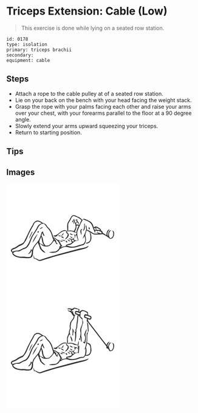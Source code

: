 # Triceps Extension: Cable (Low)
> This exercise is done while lying on a seated row station.

``` 
id: 0178 
type: isolation 
primary: triceps brachii 
secondary:  
equipment: cable 
``` 

## Steps

 - Attach a rope to the cable pulley at of a seated row station.
 - Lie on your back on the bench with your head facing the weight stack.
 - Grasp the rope with your palms facing each other and raise your arms over your chest, with your forearms parallel to the floor at a 90 degree angle.
 - Slowly extend your arms upward squeezing your triceps.
 - Return to starting position.

## Tips


## Images

<svg width="300" height="296" viewBox="0 0 225 222" xmlns="http://www.w3.org/2000/svg">
  <g fill="#FFF">
    <path d="M0 0h225v222H0V0m132.5 62.61c-3.32.53-4.85 3.82-6.24 6.48-1.85 4.07-5.3 7.43-5.91 12.02-.56 4.53.02 9.1.28 13.64-2.36-1.91-5.62-3.34-8.54-1.76-6.13 1.84-9.65 8.38-15.91 9.76-.92.43-3.9-.66-2.98 1.08 1.13.61 2.35 1.02 3.52 1.56 1.11-.38 2.23-.74 3.35-1.1.57-1.15 1.17-2.33 2.26-3.08 4.54-3.72 9.54-8.48 15.96-6.92-.86 2.72.25 4.68 3.02 5.33-.16 2.1-.87 4.08-1.55 6.06-1.72 1.28-3.17 2.88-3.87 4.95 3.71-1.77 7.18-4.87 7.5-9.21-.45-2.6-2.95-4.07-4.5-6 5.17-1.44 10.75-1.74 15.48 1.23 1.52.39 3.05.72 4.57 1.14-.58 1.72-1.27 3.44-2.69 4.64a46.798 46.798 0 0 0-3.92-2.82c.52.57 1.55 1.71 2.06 2.28.31 1.85.53 3.76 1.57 5.38.12-1.21.34-3.63.46-4.84.88.23 1.77.47 2.65.71-.03 3.17 1.42 6.04 2.69 8.85-1.46.22-2.93.43-4.39.63-.84-.24-2.52-.73-3.36-.98-.38-.75-.75-1.51-1.12-2.26.96-.83 1.79-1.77 2.5-2.83-2.71 1.07-5.18 5.17-8.27 2.51-1.4-.2-2.79-.41-4.19-.6 1.13.87 2.28 1.71 3.44 2.56.5-.09 1.51-.28 2.01-.38-1.59 2.16.09 4.13 1.28 5.89-.95.77-1.9 1.54-2.84 2.31-2.74.4-5.42 1.14-8.03 2.06-.55.96-1.11 1.92-1.69 2.86-3.56.48-6.95 1.67-10.38 2.67 1.15-1.2 2.51-2.12 4.01-2.81-3.05-2.58-4.09-6.81-6.63-9.88l1.71-1.35c-4.92.22-8.09-4.64-12.61-5.97 1.85 2.72 4.78 4.24 7.24 6.31 3.14 3.11 4.91 7.28 6.59 11.3-2.12-.33-3.23 1.56-1.99 3.12-2.32 3.06-4.69 6.92-8.88 7.42-4.2.18-8.42.47-12.44 1.82 7.51 1.33 18.07 1.26 21.72-6.88 1.63-.33 3.15-1.01 4.25-2.32 2.37-.88 4.81-1.7 7.36-1.89 3.77-.21 7.19 1.96 10.96 1.78 8.1.53 15.44-3.49 23.18-5.06 2.58-.44 3.8-3.09 4.91-5.16 1.88-4.16.82-8.7.07-12.97-.83-3.91 1.39-7.45 2.55-11.02 4.91 2.43 9.22 6.04 14.39 7.92 5.73.52 11.6.39 17.26-.67 5.1 2.74 10.2 5.56 14.56 9.4 6.33.37 8.86-7.64 7.71-12.7-.36-3.68-4.87-4.62-7.85-4.17-4.2 2.45-3.18 8.04-4.05 12.09-.78-2.2-1.53-4.6-.9-6.93.52-2.8 2.74-4.77 4.18-7.11-5.51 1.08-6.24 7.26-6.33 11.87-2.2-1.84-4.65-3.36-7.13-4.8-.47-1.28-.95-2.55-1.45-3.81l-1.67-.32c-.6-1.33-.5-3.19-1.9-4.03-2.96-1.92-5.94-4.3-9.57-4.67-1.14.55-2.19 1.26-3.25 1.94-1.16-3.42-2.06-7.2-4.9-9.67-2.8-2.95-6.86-3.92-10.29-5.87-1.7-1.02-3.65-1.37-5.58-1.66-.47.63-1.4 1.89-1.86 2.53-2.43-2.35-4.68-5.18-8.07-6.15-3.26-.91-6.01-3.53-9.52-3.45M51.9 81.98c-6.62 10.23-10.92 21.71-16.57 32.47-2.36 5.03-8.53 5.3-12.54 8.35-3.14 2.34-6.56 4.36-10.32 5.52-2.1.59-3.49 2.7-3.7 4.8.64 1.25 1.61 2.29 2.51 3.35.53 1.71.71 3.72 2.21 4.91 5.76 5.56 14.47 5.89 22.01 5.92 4.73.33 10.19 1.54 14.32-1.46 4.35-4.28 1.69-10.85 3.7-15.96 1.43-5.07 5.29-8.88 8.53-12.84 1.68 4.06 3.57 8.05 4.67 12.32 2.92 3.13 5.88 7.15 10.48 7.63-2.14-2.6-4.91-4.57-7.25-6.97-1.56-3.15-2.72-6.48-4.32-9.6l2.74-.36c2.5 4.01 7.34 4.82 11.7 4.36 7.21.6 10.23-7.19 14.53-11.47 1.8 2.03 2.83 4.6 4.3 6.86l3.17.08c-2.08-1.6-4.28-3.47-3.74-6.4-2.66-2.72-5.23-5.72-6.26-9.46-1.67-6.23-4.33-12.54-9.34-16.82-1.96-1.74-3.07-4.16-4.76-6.12-1.5-1.85-3.95-2.33-6.06-3.15-3.19-2.27-6.72-4.7-10.81-4.67-4.51.93-7.7 4.5-9.2 8.71m57.9 20.05c-.94.52-1.89 1.03-2.83 1.55-1.76-.63-3.57-1.16-5.42-1.44 1.11.86 2.27 1.65 3.44 2.43 2.31-.84 4.78-1.42 6.84-2.81.75-1.48 1.08-3.14 1.57-4.71-1.41 1.5-2.58 3.19-3.6 4.98m22.18.05c-.68-.61-1.37-1.22-2.05-1.82-1.61-.53-3.19-1.15-4.76-1.76.96 3.05 4.08 3.26 6.81 3.58m32.3-5.89c1.86 4.88 2.22 10.3 1.35 15.4-1.24 4.15-5.51 5.43-9.29 6.19 1.67 1.31 3.81 1.18 5.6.18 4.34-1.63 6.23-6.66 6.07-10.97-.28-3.81-.29-8.3-3.73-10.8m-33.15 11.34c-1.78-1.15-3.56-2.29-5.39-3.36.91 2.25 2.73 4.3 5.39 3.36m-24.18-2.77c2.21 1.4 4.39 2.87 6.81 3.87-.67-1.2-1.38-2.39-2.09-3.58-1.57-.1-3.15-.2-4.72-.29m.71 6.39c2.57 1.17 5.27 2.05 7.97 2.88-.14-.5-.43-1.48-.58-1.97-2.44-.49-4.91-.82-7.39-.91m12.95-.72c1.09 2.52 3.27 4.14 6.12 3.76-1.81-1.6-3.92-2.78-6.12-3.76m-14.74 3.29c1.53 1.33 4.03 1.55 5.96 1.08-.63-1.4-4.66-2.13-5.96-1.08m11.49-.39c-.67 1.52 1.21 3.88 2.86 3.27.63-1.42-1.4-3.64-2.86-3.27m22.45 16.58c-24.15 6.56-48.49 12.6-72.15 20.79-4.6 1.92-7.86-3.22-12.31-3.27-.56-2.19-1.19-4.37-2-6.48.06 3.1.57 6.18 1.72 9.07.17-.51.52-1.53.69-2.04 2.69 1.81 5.35 3.73 8.4 4.91 2.23.67 4.55-.15 6.67-.85 9.25-3.18 18.71-5.71 28.03-8.65 18.23-4.6 36.29-9.86 54.61-14.1 3.4-.99 8.02-1.97 8.87-6.04-6.52 4.83-15.05 4.37-22.53 6.66z"/>
    <path d="M127.74 69.81c.97-2.4 2.47-5.48 5.34-5.77 5.33 2.3 11.27 3.97 15.18 8.56-1.32 2.92-2.66 5.84-3.68 8.88-2.3-.1-4.61-.07-6.9-.36.17-1.86.67-3.67 1.11-5.49-1.07.7-2.12 1.41-3.17 2.12.4 2.91 1.59 5.81 1.18 8.78-.69 2.69-1.75 5.39-3.57 7.53-3.75-.34-7.55-2.26-11.11.03.2-4.07.08-8.14-.04-12.21.38-4.6 4.21-7.84 5.66-12.07m1.7 7.42c.63-.32 1.87-.96 2.49-1.28.97-2.15 1.92-4.33 2.34-6.67-2.19 2.25-3.56 5.11-4.83 7.95m8.33-6.43c.2 3.99 2.8 7.67 6.31 9.48-1.02-2.3-2.36-4.44-4.01-6.34l-.08-3.03c-.55-.03-1.66-.08-2.22-.11m-5.27 8.23c.3.17.9.52 1.2.7 1.27-2.88 2.23-5.92 1.89-9.11-1.92 2.4-2.3 5.53-3.09 8.41zM151.88 70.77c5.16 3 11.72 4.04 15.47 9.06 2.75 3.69 3.37 8.4 5.44 12.43.86 1.78 1.51 3.65 2.24 5.49.84-1.47.81-3.12.57-4.75 1.76.24 3.43.85 5.02 1.62.18-.33.53-1 .71-1.33 2.12.85 4.37 1.48 6.33 2.69.09.77.27 2.31.35 3.08-3.54-.42-6.67-2.58-10.3-2.43 1.41 1.15 2.92 2.17 4.48 3.11-2.97-.85-6.07-.38-9.08-.78-4.67-2.39-8.68-6.17-13.92-7.35.3-2.97-.7-5.81-1.5-8.61-.32.08-.96.24-1.28.31.45 2.47 1.38 4.89 1.38 7.41-1.54 6.56-5.09 12.43-7.13 18.82 1.52-1.76 2.66-3.79 3.91-5.74.73 4.15 2.42 8.72-.03 12.65-2.36 4.98-8.66 4.05-12.91 6.2-7.13 3.11-15.72 3.47-22.58-.52 3.32-.82 7.78.13 10.23-2.84 1.32-1.41 2.89-2.55 4.51-3.59 2.11-2.68 5.76-2.76 8.84-3.28-1.92-6.55-4.23-13.73-1.4-20.38 3.47-7.14 5.97-14.79 10.65-21.27m1.77 8.71c1.02 5.04-.49 9.94-2.17 14.63 4.9-3.09 3.42-9.34 3.56-14.18-.35-.11-1.04-.34-1.39-.45m9.04 7.31c-.68 1.36.01 3.47 1.41 4.11 1.5-.67.37-4.8-1.41-4.11m-15.9 5.12c-1.89 3.38.67 7.12 1.44 10.47.44-3.07.05-6.16-.23-9.22a61.9 61.9 0 0 0 2.2-3.56c-1.19.61-2.83.92-3.41 2.31zM59.19 75.95c3.72-2.03 7.36.97 10.61 2.53-3.22 1.62-6.79 3.39-8.37 6.83-2.64 6.1-6.71 11.4-10.13 17.06-4.19 6.5-5.53 14.45-10.39 20.58-1.32 2.53-3.89 3.81-6.49 4.64-3.95 1.33-7.13 4.65-11.46 4.88-3.82.18-7.48 1.36-11.13 2.44-.19-1.25-1.78-3.24.1-3.91 3.66-1.53 7.48-2.78 10.68-5.24 3.17-2.49 7.33-3.18 10.55-5.54 2.71-3.31 5.42-6.74 7.06-10.74 2.92-7.78 6.86-15.15 10.81-22.43 3.04-3.51 3.18-9.55 8.16-11.1m-8.47 19.38c-2.72 4.57-4.65 9.56-6.24 14.63 2.81-4.58 4.82-9.61 7.18-14.42-.23-.05-.7-.16-.94-.21z"/>
    <path d="M63.26 86.31c1.32-2.97 4.16-4.73 6.69-6.55 1.39-.07 2.79-.15 4.18-.23 2.34 2.15 4.21 4.69 6 7.29 3.28 3.46 6.52 7.14 8.2 11.67 1.47 4.33 2.56 8.81 4.58 12.94-1.68 3.84-4.35 7.24-7.53 9.96-2.05 1.9-5.03 1.24-7.58 1.57-2.24-2.23-4.42-4.76-4.82-8.03-.49-4.16-1.33-8.33-3.57-11.95.54-1.73 1.07-3.46 1.6-5.19.75 1.74 1.44 3.51 2.17 5.26l2.24.76c-1.03-3.13-3.23-5.93-3.19-9.35-1.13 1.04-2.92 1.71-3.05 3.47-.9 4.4-2.73 8.52-4.57 12.58-3.25 6.77-10.13 11.19-12.62 18.37-.56.83-.46 2.78-1.68 2.84-.45-.48-1.34-1.44-1.79-1.92-.5 4.05-2.88 7.2-5.97 9.7 3.93-.29 6.49-3.75 6.69-7.52 2.23 4.1.64 9.08-1.57 12.82-4.99 1.91-10.35-.57-15.52.01-6.9.4-14.47-1.11-18.92-6.87 2.11-3.04 6.29-3.95 9.81-3.57 3.34.46 5.86-2.15 8.68-3.44 2.88-1.62 6.55-1.79 8.9-4.32 4.77-4.42 6.45-10.95 9-16.72 3.2-8.6 9.78-15.33 13.64-23.58M65.44 90c2.53-.54 5.4-1.22 6.53-3.84-2.52.58-4.8 1.92-6.53 3.84m-2.06 4.29c-1.28-.01-2.4 1.67-1.65 2.79 1.52 1.26 3.7-2.24 1.65-2.79m-11.83 22.88c4.27-5.28 6.97-11.6 10.44-17.39-4.95 4.73-8.34 10.91-10.44 17.39zM138.68 83.24c1.44-.01 2.88-.03 4.33.04-2.4 4.3-4.14 8.93-4.78 13.84-1.06-.73-2.11-1.45-3.17-2.16 2.8-3.25 3.38-7.59 3.62-11.72zM176.11 86.88c3.58 1.24 7.23 2.71 9.87 5.55-1.81-.12-3.7-.97-5.47-.16-1.95-1.37-4.23-1.21-6.44-.69-.45-1.29-.89-2.58-1.29-3.88 2.12.77 4.14 1.77 6.23 2.62a73.21 73.21 0 0 0-2.9-3.44zM206.66 92.66c.69.19 2.09.56 2.78.75 3.08 4.84 2.38 13.49-4.06 15.04-4.27-4.52-3.55-11.97 1.28-15.79z"/>
    <path d="M69.01 105.08c1.39 6.17 1.22 13.1 6 17.93-2.73-1.78-5.72-3.02-8.72-4.25-3.07-4.51 1.4-9.36 2.72-13.68zM129.63 111.14c1.35-.01 3.56-.67 3.09 2.01l1.88-.25c-.8.73-1.61 1.45-2.43 2.17-1.69-.75-3.34-1.68-2.54-3.93z"/>
  </g>
  <g fill="#333">
    <path d="M132.5 62.61c3.51-.08 6.26 2.54 9.52 3.45 3.39.97 5.64 3.8 8.07 6.15.46-.64 1.39-1.9 1.86-2.53 1.93.29 3.88.64 5.58 1.66 3.43 1.95 7.49 2.92 10.29 5.87 2.84 2.47 3.74 6.25 4.9 9.67 1.06-.68 2.11-1.39 3.25-1.94 3.63.37 6.61 2.75 9.57 4.67 1.4.84 1.3 2.7 1.9 4.03l1.67.32c.5 1.26.98 2.53 1.45 3.81 2.48 1.44 4.93 2.96 7.13 4.8.09-4.61.82-10.79 6.33-11.87-1.44 2.34-3.66 4.31-4.18 7.11-.63 2.33.12 4.73.9 6.93.87-4.05-.15-9.64 4.05-12.09 2.98-.45 7.49.49 7.85 4.17 1.15 5.06-1.38 13.07-7.71 12.7-4.36-3.84-9.46-6.66-14.56-9.4-5.66 1.06-11.53 1.19-17.26.67-5.17-1.88-9.48-5.49-14.39-7.92-1.16 3.57-3.38 7.11-2.55 11.02.75 4.27 1.81 8.81-.07 12.97-1.11 2.07-2.33 4.72-4.91 5.16-7.74 1.57-15.08 5.59-23.18 5.06-3.77.18-7.19-1.99-10.96-1.78-2.55.19-4.99 1.01-7.36 1.89-1.1 1.31-2.62 1.99-4.25 2.32-3.65 8.14-14.21 8.21-21.72 6.88 4.02-1.35 8.24-1.64 12.44-1.82 4.19-.5 6.56-4.36 8.88-7.42-1.24-1.56-.13-3.45 1.99-3.12-1.68-4.02-3.45-8.19-6.59-11.3-2.46-2.07-5.39-3.59-7.24-6.31 4.52 1.33 7.69 6.19 12.61 5.97l-1.71 1.35c2.54 3.07 3.58 7.3 6.63 9.88-1.5.69-2.86 1.61-4.01 2.81 3.43-1 6.82-2.19 10.38-2.67.58-.94 1.14-1.9 1.69-2.86 2.61-.92 5.29-1.66 8.03-2.06.94-.77 1.89-1.54 2.84-2.31-1.19-1.76-2.87-3.73-1.28-5.89-.5.1-1.51.29-2.01.38-1.16-.85-2.31-1.69-3.44-2.56 1.4.19 2.79.4 4.19.6 3.09 2.66 5.56-1.44 8.27-2.51-.71 1.06-1.54 2-2.5 2.83.37.75.74 1.51 1.12 2.26.84.25 2.52.74 3.36.98 1.46-.2 2.93-.41 4.39-.63-1.27-2.81-2.72-5.68-2.69-8.85-.88-.24-1.77-.48-2.65-.71-.12 1.21-.34 3.63-.46 4.84-1.04-1.62-1.26-3.53-1.57-5.38-.51-.57-1.54-1.71-2.06-2.28 1.35.87 2.66 1.81 3.92 2.82 1.42-1.2 2.11-2.92 2.69-4.64-1.52-.42-3.05-.75-4.57-1.14-4.73-2.97-10.31-2.67-15.48-1.23 1.55 1.93 4.05 3.4 4.5 6-.32 4.34-3.79 7.44-7.5 9.21.7-2.07 2.15-3.67 3.87-4.95.68-1.98 1.39-3.96 1.55-6.06-2.77-.65-3.88-2.61-3.02-5.33-6.42-1.56-11.42 3.2-15.96 6.92-1.09.75-1.69 1.93-2.26 3.08-1.12.36-2.24.72-3.35 1.1-1.17-.54-2.39-.95-3.52-1.56-.92-1.74 2.06-.65 2.98-1.08 6.26-1.38 9.78-7.92 15.91-9.76 2.92-1.58 6.18-.15 8.54 1.76-.26-4.54-.84-9.11-.28-13.64.61-4.59 4.06-7.95 5.91-12.02 1.39-2.66 2.92-5.95 6.24-6.48m-4.76 7.2c-1.45 4.23-5.28 7.47-5.66 12.07.12 4.07.24 8.14.04 12.21 3.56-2.29 7.36-.37 11.11-.03 1.82-2.14 2.88-4.84 3.57-7.53.41-2.97-.78-5.87-1.18-8.78 1.05-.71 2.1-1.42 3.17-2.12-.44 1.82-.94 3.63-1.11 5.49 2.29.29 4.6.26 6.9.36 1.02-3.04 2.36-5.96 3.68-8.88-3.91-4.59-9.85-6.26-15.18-8.56-2.87.29-4.37 3.37-5.34 5.77m24.14.96c-4.68 6.48-7.18 14.13-10.65 21.27-2.83 6.65-.52 13.83 1.4 20.38-3.08.52-6.73.6-8.84 3.28-1.62 1.04-3.19 2.18-4.51 3.59-2.45 2.97-6.91 2.02-10.23 2.84 6.86 3.99 15.45 3.63 22.58.52 4.25-2.15 10.55-1.22 12.91-6.2 2.45-3.93.76-8.5.03-12.65-1.25 1.95-2.39 3.98-3.91 5.74 2.04-6.39 5.59-12.26 7.13-18.82 0-2.52-.93-4.94-1.38-7.41.32-.07.96-.23 1.28-.31.8 2.8 1.8 5.64 1.5 8.61 5.24 1.18 9.25 4.96 13.92 7.35 3.01.4 6.11-.07 9.08.78-1.56-.94-3.07-1.96-4.48-3.11 3.63-.15 6.76 2.01 10.3 2.43-.08-.77-.26-2.31-.35-3.08-1.96-1.21-4.21-1.84-6.33-2.69-.18.33-.53 1-.71 1.33-1.59-.77-3.26-1.38-5.02-1.62.24 1.63.27 3.28-.57 4.75-.73-1.84-1.38-3.71-2.24-5.49-2.07-4.03-2.69-8.74-5.44-12.43-3.75-5.02-10.31-6.06-15.47-9.06m-13.2 12.47c-.24 4.13-.82 8.47-3.62 11.72 1.06.71 2.11 1.43 3.17 2.16.64-4.91 2.38-9.54 4.78-13.84-1.45-.07-2.89-.05-4.33-.04m37.43 3.64c1 1.12 1.97 2.26 2.9 3.44-2.09-.85-4.11-1.85-6.23-2.62.4 1.3.84 2.59 1.29 3.88 2.21-.52 4.49-.68 6.44.69 1.77-.81 3.66.04 5.47.16-2.64-2.84-6.29-4.31-9.87-5.55m30.55 5.78c-4.83 3.82-5.55 11.27-1.28 15.79 6.44-1.55 7.14-10.2 4.06-15.04-.69-.19-2.09-.56-2.78-.75m-77.03 18.48c-.8 2.25.85 3.18 2.54 3.93.82-.72 1.63-1.44 2.43-2.17l-1.88.25c.47-2.68-1.74-2.02-3.09-2.01z"/>
    <path d="M129.44 77.23c1.27-2.84 2.64-5.7 4.83-7.95-.42 2.34-1.37 4.52-2.34 6.67-.62.32-1.86.96-2.49 1.28zM137.77 70.8c.56.03 1.67.08 2.22.11l.08 3.03c1.65 1.9 2.99 4.04 4.01 6.34-3.51-1.81-6.11-5.49-6.31-9.48zM51.9 81.98c1.5-4.21 4.69-7.78 9.2-8.71 4.09-.03 7.62 2.4 10.81 4.67 2.11.82 4.56 1.3 6.06 3.15 1.69 1.96 2.8 4.38 4.76 6.12 5.01 4.28 7.67 10.59 9.34 16.82 1.03 3.74 3.6 6.74 6.26 9.46-.54 2.93 1.66 4.8 3.74 6.4l-3.17-.08c-1.47-2.26-2.5-4.83-4.3-6.86-4.3 4.28-7.32 12.07-14.53 11.47-4.36.46-9.2-.35-11.7-4.36l-2.74.36c1.6 3.12 2.76 6.45 4.32 9.6 2.34 2.4 5.11 4.37 7.25 6.97-4.6-.48-7.56-4.5-10.48-7.63-1.1-4.27-2.99-8.26-4.67-12.32-3.24 3.96-7.1 7.77-8.53 12.84-2.01 5.11.65 11.68-3.7 15.96-4.13 3-9.59 1.79-14.32 1.46-7.54-.03-16.25-.36-22.01-5.92-1.5-1.19-1.68-3.2-2.21-4.91-.9-1.06-1.87-2.1-2.51-3.35.21-2.1 1.6-4.21 3.7-4.8 3.76-1.16 7.18-3.18 10.32-5.52 4.01-3.05 10.18-3.32 12.54-8.35 5.65-10.76 9.95-22.24 16.57-32.47m7.29-6.03c-4.98 1.55-5.12 7.59-8.16 11.1-3.95 7.28-7.89 14.65-10.81 22.43-1.64 4-4.35 7.43-7.06 10.74-3.22 2.36-7.38 3.05-10.55 5.54-3.2 2.46-7.02 3.71-10.68 5.24-1.88.67-.29 2.66-.1 3.91 3.65-1.08 7.31-2.26 11.13-2.44 4.33-.23 7.51-3.55 11.46-4.88 2.6-.83 5.17-2.11 6.49-4.64 4.86-6.13 6.2-14.08 10.39-20.58 3.42-5.66 7.49-10.96 10.13-17.06 1.58-3.44 5.15-5.21 8.37-6.83-3.25-1.56-6.89-4.56-10.61-2.53m4.07 10.36c-3.86 8.25-10.44 14.98-13.64 23.58-2.55 5.77-4.23 12.3-9 16.72-2.35 2.53-6.02 2.7-8.9 4.32-2.82 1.29-5.34 3.9-8.68 3.44-3.52-.38-7.7.53-9.81 3.57 4.45 5.76 12.02 7.27 18.92 6.87 5.17-.58 10.53 1.9 15.52-.01 2.21-3.74 3.8-8.72 1.57-12.82-.2 3.77-2.76 7.23-6.69 7.52 3.09-2.5 5.47-5.65 5.97-9.7.45.48 1.34 1.44 1.79 1.92 1.22-.06 1.12-2.01 1.68-2.84 2.49-7.18 9.37-11.6 12.62-18.37 1.84-4.06 3.67-8.18 4.57-12.58.13-1.76 1.92-2.43 3.05-3.47-.04 3.42 2.16 6.22 3.19 9.35l-2.24-.76c-.73-1.75-1.42-3.52-2.17-5.26-.53 1.73-1.06 3.46-1.6 5.19 2.24 3.62 3.08 7.79 3.57 11.95.4 3.27 2.58 5.8 4.82 8.03 2.55-.33 5.53.33 7.58-1.57 3.18-2.72 5.85-6.12 7.53-9.96-2.02-4.13-3.11-8.61-4.58-12.94-1.68-4.53-4.92-8.21-8.2-11.67-1.79-2.6-3.66-5.14-6-7.29-1.39.08-2.79.16-4.18.23-2.53 1.82-5.37 3.58-6.69 6.55m5.75 18.77c-1.32 4.32-5.79 9.17-2.72 13.68 3 1.23 5.99 2.47 8.72 4.25-4.78-4.83-4.61-11.76-6-17.93zM132.5 79.03c.79-2.88 1.17-6.01 3.09-8.41.34 3.19-.62 6.23-1.89 9.11-.3-.18-.9-.53-1.2-.7zM153.65 79.48c.35.11 1.04.34 1.39.45-.14 4.84 1.34 11.09-3.56 14.18 1.68-4.69 3.19-9.59 2.17-14.63z"/>
    <path d="M65.44 90c1.73-1.92 4.01-3.26 6.53-3.84-1.13 2.62-4 3.3-6.53 3.84zM162.69 86.79c1.78-.69 2.91 3.44 1.41 4.11-1.4-.64-2.09-2.75-1.41-4.11zM146.79 91.91c.58-1.39 2.22-1.7 3.41-2.31a61.9 61.9 0 0 1-2.2 3.56c.28 3.06.67 6.15.23 9.22-.77-3.35-3.33-7.09-1.44-10.47zM63.38 94.29c2.05.55-.13 4.05-1.65 2.79-.75-1.12.37-2.8 1.65-2.79zM50.72 95.33c.24.05.71.16.94.21-2.36 4.81-4.37 9.84-7.18 14.42 1.59-5.07 3.52-10.06 6.24-14.63zM109.8 102.03c1.02-1.79 2.19-3.48 3.6-4.98-.49 1.57-.82 3.23-1.57 4.71-2.06 1.39-4.53 1.97-6.84 2.81-1.17-.78-2.33-1.57-3.44-2.43 1.85.28 3.66.81 5.42 1.44.94-.52 1.89-1.03 2.83-1.55zM131.98 102.08c-2.73-.32-5.85-.53-6.81-3.58 1.57.61 3.15 1.23 4.76 1.76.68.6 1.37 1.21 2.05 1.82zM164.28 96.19c3.44 2.5 3.45 6.99 3.73 10.8.16 4.31-1.73 9.34-6.07 10.97-1.79 1-3.93 1.13-5.6-.18 3.78-.76 8.05-2.04 9.29-6.19.87-5.1.51-10.52-1.35-15.4zM51.55 117.17c2.1-6.48 5.49-12.66 10.44-17.39-3.47 5.79-6.17 12.11-10.44 17.39zM131.13 107.53c-2.66.94-4.48-1.11-5.39-3.36 1.83 1.07 3.61 2.21 5.39 3.36zM106.95 104.76c1.57.09 3.15.19 4.72.29.71 1.19 1.42 2.38 2.09 3.58-2.42-1-4.6-2.47-6.81-3.87zM107.66 111.15c2.48.09 4.95.42 7.39.91.15.49.44 1.47.58 1.97-2.7-.83-5.4-1.71-7.97-2.88zM120.61 110.43c2.2.98 4.31 2.16 6.12 3.76-2.85.38-5.03-1.24-6.12-3.76zM105.87 113.72c1.3-1.05 5.33-.32 5.96 1.08-1.93.47-4.43.25-5.96-1.08zM117.36 113.33c1.46-.37 3.49 1.85 2.86 3.27-1.65.61-3.53-1.75-2.86-3.27zM139.81 129.91c7.48-2.29 16.01-1.83 22.53-6.66-.85 4.07-5.47 5.05-8.87 6.04-18.32 4.24-36.38 9.5-54.61 14.1-9.32 2.94-18.78 5.47-28.03 8.65-2.12.7-4.44 1.52-6.67.85-3.05-1.18-5.71-3.1-8.4-4.91-.17.51-.52 1.53-.69 2.04-1.15-2.89-1.66-5.97-1.72-9.07.81 2.11 1.44 4.29 2 6.48 4.45.05 7.71 5.19 12.31 3.27 23.66-8.19 48-14.23 72.15-20.79z"/>
  </g>
</svg>

<svg width="300" height="296" viewBox="0 0 225 222" xmlns="http://www.w3.org/2000/svg">
  <g fill="#FFF">
    <path d="M0 0h225v222H0V0m133.97 23.42c-1.62 1.42-3.81 2.96-6.06 2.08-2.62-.83-5.64-1.58-7.95.54 2.61.22 5.21.57 7.72 1.37l-.4 2.4c-2.18-.23-4.38-.24-6.57-.21 2.21 1.05 4.48 2 6.72 2.99 1.59 2.82 3.17 5.73 5.65 7.88-.57 4.77-4.58 7.85-6.7 11.88-.57 2.18-.74 4.46-1.26 6.66-.59 2.27 1 4.63 0 6.84-.81 2.26-1.58 4.57-1.5 7-.96 3.12-2.55 6-3.5 9.11-.63 4.31-.08 8.68.31 12.98.67-.01 1.99-.04 2.65-.05 3.71-1.61 8.05-.08 11.24 2.02 2.18.3 4.38.55 6.58.76.9 4.62 1.14 9.29.64 13.97-1.39.36-2.77.7-4.15 1.03-.84-.26-2.51-.76-3.34-1.02-.44-.84-.88-1.69-1.31-2.54 1.3-.36 2.14-1.19 2.51-2.48-2.41 1.24-4.34 3.24-6.88 4.25l-.4-1.65c-1.58-.27-3.16-.55-4.73-.85.22.38.67 1.13.9 1.51 1.22.32 2.46.62 3.69.91-.45 2.16.45 4.09 1.9 5.65-.97.8-1.94 1.6-2.9 2.4-3.01.38-5.91 1.26-8.72 2.35.05.63.15 1.91.21 2.55-3.95.13-7.68 1.49-11.4 2.65.98-1.47 2.52-2.28 4.12-2.88-.4-.18-1.21-.53-1.62-.71-1.65-3.19-3.32-6.38-5.5-9.24.56-.58 1.12-1.15 1.67-1.72l-2.29.55c-3.28-1.94-6.29-4.33-9.83-5.84 1.63 3.05 5.02 4.2 7.35 6.52 2.89 3.17 4.65 7.15 6.27 11.08-1.01.38-2.02.75-3.03 1.12l2.06.08c-2.6 3.64-5.01 8.52-9.95 9.21-4.19.17-8.42.38-12.37 1.94 7.45 1.09 18.21 1.19 21.58-7.07 1.64-.23 3.18-.8 4.19-2.19 2.7-1.02 5.5-2.01 8.43-1.95 3.1.04 5.91 1.7 9.02 1.74 6.66.5 13.13-1.62 19.31-3.86 1.77-.7 3.71-.37 5.55-.65 2.01-.73 3.15-2.72 4.43-4.31 3.27 1.31 6.89-.28 9.13-2.75 2.46-3.26 3.03-7.55 2.32-11.5-.56-2.86-.32-6.17-2.37-8.48-1.57-1.87-4.07-2.38-6.28-3.07 1.6-6.33-.2-13 1.8-19.29 1.08-1.85 1.95-3.91 1.55-6.11-.49-4.59-.27-9.35-1.64-13.8-.29-.29-.87-.86-1.17-1.15-.07 6.86 1.73 13.54 1.29 20.4-.47.13-1.43.38-1.91.51-.56 3.32-.45 6.68-.23 10.02-.21 8.18-1.63 16.37-4.82 23.93.55-.77 1.66-2.31 2.21-3.08.17 4.9.34 10.1-1.84 14.63-.92 1.85-2.98 2.64-4.95 2.37-4.99-.26-9.17 3.01-13.99 3.73-5.31.94-11.4.67-15.95-2.46 2.87-.67 6.25-.24 8.82-1.81 2.02-2.64 5.28-3.85 7.28-6.47 1.92-.48 3.83-1.02 5.75-1.49.43.39 1.28 1.18 1.7 1.57.45-5.21 1.08-10.41 1.1-15.64l-2.38 1.94c.89-3.77 1.89-7.64.99-11.51-.75 2.77-1.29 5.58-1.84 8.4-6.16-2.19-12.7-6.03-19.29-2.95.71-3.31-.69-6.59-.33-9.9.68-2.83 1.97-5.47 3-8.19.47.68 1.41 2.03 1.87 2.71-.15-2.6-.71-5.14-.95-7.73.4-2.77 2.76-5.19 1.91-8.14-.82-3.59.82-7.02 1.29-10.54 2.11-4 6.37-7 6.2-11.99.61-.63 1.22-1.26 1.83-1.88-3.81-1.24-5.08-5.4-4.71-9.03-.86.91-1.68 1.85-2.51 2.79-.02-.77-.04-2.31-.05-3.07 1.99-1.06 4.21-1.99 5.38-4.04 2.44.94 5.01 1.43 7.61 1.63.17.97.5 2.92.67 3.89-2.35-.84-4.79-1-7.13-.09 0 1.85.01 3.71.03 5.56 1.78.58 3.56 1.16 5.36 1.7-.58 2.31-1.26 4.63-1.24 7.04-.06 5.1-1.53 10.06-1.47 15.17.05 2.61-1.01 5.03-1.92 7.42.23 1.15.44 2.3.65 3.46-.54.01-1.63.04-2.18.05 2.24 6.66.49 13.75.24 20.57 1.85-2.26 1.87-5.23 2.35-7.97 1.09-4.56-.05-9.29 1.01-13.85-.31-1.63-.45-3.31.48-4.79 1.82-3.42.61-7.42 1.71-11.03 1.42-5.13-.08-10.72 2.49-15.56.87 3.46 3.91 5.4 6.13 7.92.91 2.09.91 4.46.93 6.71-.61 6.28-5.92 11.64-4.04 18.22 1.38 3.63-.61 7.24-.78 10.9 3.05 1.13 1.58 5.43 1.87 7.94.35.21 1.05.63 1.39.84.36-3.98.14-8-.91-11.86.88-4.91-.64-9.91.46-14.8 1.37-3.73 2.28-7.61 3.63-11.35-.39-2.62-2.07-5.08-1.26-7.85-1.37-1.43-2.87-2.73-4.41-3.96.1-1.23.16-2.47.21-3.7.36-1.74.59-3.51.77-5.28 1.24-.71 2.45-1.51 3.79-2.02 3.28.61 6.36 2.09 8.94 4.2.02.81.08 2.44.11 3.25-1.2-.43-2.38-.86-3.58-1.28-.89.53-1.78 1.07-2.66 1.6-.05 1.67-.1 3.35-.13 5.02 1.8.71 3.65 1.33 5.37 2.24.64 2.09-1.41 4.94.93 6.41 2.25.88 2.85 3.5 4.38 5.17 11.17 14.45 22.16 29.05 33.43 43.42-.06.64-.19 1.93-.25 2.57.36.4 1.08 1.21 1.44 1.61.46-.01 1.38-.02 1.83-.03 1.17 1.74 1.92 3.92 3.68 5.18 6.53 1.02 9.51-7.47 8.2-12.61-.35-3.55-4.38-4.27-7.29-4.38-3.46 1.17-3.61 5.32-4.62 8.25-2.49-3.64 1.37-7.02 3.21-9.86-3.33.44-5.02 3.37-5.87 6.27-12.05-15.06-23.49-30.6-35.38-45.79-1.36-1.48-1.59-3.5-1.98-5.39 1.89.58 4.04 2.17 5.95.73 2.01-1.59 1.62-4.55.51-6.6-1.81-.54-3.61-1.14-5.41-1.73-.24-2-.48-3.99-.81-5.98-3.52-1.82-7.09-3.75-11.09-4.2-2.28.9-4.18 2.54-6.18 3.91.31-1.77.59-3.55.86-5.32-3.48-1.23-6.91-2.69-10.58-3.3m-12.01 3.92l-.61.68c.84 2.3 2.9-1.14.61-.68m8.54 37.15c.29 4.74.81 9.57-.64 14.19.97-.96 1.95-1.14 2.9-.07-.43-.75-.87-1.48-1.31-2.21.51-2.17 1.01-4.34 1.73-6.45-.67-1.91-1.18-3.99-2.68-5.46m23.24 12.53c.74 1.63 1.61 3.22 2.09 4.95-.08 3.24-1.07 6.37-1.6 9.55-.68-.23-2.05-.7-2.74-.94.09 2.24 2.05 3.06 3.74 3.94 1.22-3.4 1.68-7.02 2.09-10.59.46-2.73-1.18-5.22-1.2-7.91.87-3.5 2.37-6.85 2.78-10.47-2.5 3.43-3.94 7.45-5.16 11.47m-96.11-2.31c-4.24 1.82-4.91 6.79-7.43 10.15-2.36 3-3.46 6.69-5.33 9.97-3.89 6.66-6.08 14.17-10.22 20.7-2.47 3.95-7.61 4.29-11.18 6.79-3.23 2.32-6.55 4.64-10.41 5.76-2.32.53-4.14 2.68-4.26 5.05.52 1.32 1.63 2.26 2.53 3.31.47 1.79.66 3.84 2.26 5.03 4.53 4.58 11.36 5.24 17.42 5.84 6.04-.58 12.55 2.07 18.21-1.01 3.87-3.13 3.67-8.86 3.28-13.36 1.44-6.21 5.3-11.35 9.64-15.87 1.54 4.11 3.53 8.05 4.57 12.33 2.99 2.99 5.8 7.25 10.43 7.48-2.1-2.57-4.86-4.48-7.18-6.83-1.55-3.12-2.69-6.44-4.24-9.56.67-.12 2.01-.36 2.69-.48 3.19 5.39 10.17 4.8 15.5 4.01 4.73-2.28 7.09-7.3 10.57-10.96 2.78 2.2 2.91 7.42 7.49 7.35-.54-.77-1.63-2.29-2.17-3.05l3.09 1.04-2.21-3.18c-.56.88-1.13 1.76-1.71 2.63-.27-1.47-.44-2.92-.59-4.39-2.76-2.64-5.29-5.68-6.3-9.44-1.08-3.97-2.48-7.88-4.73-11.36-1.98-3.89-6.13-5.99-8.1-9.9-1.45-2.82-4.48-3.98-7.35-4.77-3.9-2.98-9.55-6.69-14.27-3.28m68.41 5.2c.93 3.55 2.24 6.99 3.34 10.5 1.84-1.3.99-3.57.37-5.29-.85-1.98-1.27-4.6-3.71-5.21m18.68 7.83c1.25-.91 2.13-3.02 1.35-4.47-1.72-.15-2.86 3.69-1.35 4.47m-32.69 5.27c-6.11 1.83-9.59 8.4-15.87 9.73-.94.43-3.35-.56-2.96 1.12 1.15.57 2.37 1 3.58 1.46 1.25-.35 2.51-.68 3.77-.99.02-.48.04-1.44.06-1.92 5.41-3.61 10.44-10 17.74-8.05-.07.66-.22 1.99-.3 2.66.41 1.82 3.38 1.93 3.3 3.94-.43 1.63-1.09 3.18-1.65 4.76-1.64 1.23-3.05 2.72-3.73 4.68 3.79-1.46 7.02-4.69 7.42-8.87-.15-2.34-2.28-3.66-3.86-5.07-.19-1.2-.39-2.4-.58-3.59-2.29-.28-4.75-1.02-6.92.14m-2.21 9.04c-.97.52-1.94 1.03-2.9 1.54-1.71-.69-3.48-1.22-5.33-1.35 1.05.94 2.29 1.63 3.51 2.34 2.3-.83 4.6-1.68 6.87-2.6.46-1.6.91-3.2 1.32-4.81-1.41 1.44-2.52 3.12-3.47 4.88m22.06-.06c-.65-.57-1.29-1.14-1.94-1.7-1.6-.54-3.15-1.2-4.67-1.9.64 3.21 3.92 3.37 6.61 3.6m.52-2.08l2.06 1.9c.24 1.76.12 3.71 1.38 5.14.25-.77.76-2.31 1.02-3.08 1.24-2.06 3.11.27 4.45.95-.21-2.01-2.19-2.64-3.73-3.4-.57.09-1.13.14-1.7.15-1.16-.55-2.32-1.11-3.48-1.66m-6.64 4.26c.83 2.12 2.76 4.65 5.25 3.16-1.75-1.06-3.48-2.14-5.25-3.16m-18.64.54c2.1 1.44 4.1 3.27 6.74 3.57-1.33-2.65-3.7-4.08-6.74-3.57m.67 6.59c2.69 1.15 5.46 2.22 8.4 2.45-2.01-2.57-5.42-2.57-8.4-2.45m12.93-.76c.99 2.49 3.15 3.95 5.88 3.64-1.64-1.68-3.72-2.78-5.88-3.64m-13.75 3.78c1.42.83 3.39 1.11 4.92.43-.55-1.51-3.27-1.31-4.71-1.7-.05.32-.16.95-.21 1.27m10.4-.99c-.67 1.51 1.16 3.83 2.8 3.28.73-1.39-1.34-3.69-2.8-3.28m30.04 14.88c-15.63 3.34-30.88 8.23-46.38 12.12-11.15 3.28-22.31 6.5-33.27 10.34-4.56 1.89-7.89-2.89-12.22-3.34-.78-1.97-1.37-4-2.18-5.95.06 2.94.57 5.87 1.75 8.58.16-.49.48-1.47.65-1.96 3.85 2.29 7.88 6.35 12.76 4.76 10.15-3.44 20.48-6.3 30.72-9.47 18.12-4.55 36.06-9.79 54.27-14 3.32-.97 7.47-1.93 8.9-5.53-4.67 2.5-9.81 3.65-15 4.45z"/>
    <path d="M136.93 34.2c1.43-4.22 6.56-.51 9.15.85-2.42 3.39-6.16-.27-9.15-.85zM155.95 39.2c3.1-.37 6.05.98 8.79 2.25 1.87.36 1.82 4.36-.61 3.28-2.96-.83-5.85-2.01-8.53-3.52.09-.5.26-1.51.35-2.01zM59.18 75.97c3.74-2.06 7.39.92 10.59 2.61-3.28 1.47-6.79 3.33-8.36 6.76-3.78 8.83-10.71 15.94-14.06 24.99-2.19 5.68-4.72 11.67-9.36 15.75-4.58 1.51-8.55 4.35-13.01 6.07-4.43.42-8.8 1.22-12.99 2.76-.37-1.11-1.57-2.41-.68-3.57 3.33-1.75 7.15-2.48 10.18-4.83 3.32-2.65 7.42-3.83 11.11-5.79 2.83-2.98 5.28-6.43 7.14-10.11 3.7-9.48 8.32-18.6 13.53-27.33 1.38-2.86 2.41-6.42 5.91-7.31M44.47 109.9c2.89-4.7 5.22-9.8 7.18-14.96-4.01 4.02-5.19 9.83-7.18 14.96z"/>
    <path d="M63.26 86.31c2-4.01 6.2-6.99 10.77-6.89 3.57 3.06 5.54 7.45 9.03 10.59 5.55 5.77 6.65 13.93 9.5 21.09-.3 3.8-3.77 6.56-6.1 9.37-2.12 2.62-5.57 2.3-8.59 2.5-2.63-2.36-4.76-5.37-5.06-8.99-.31-3.87-1.4-7.63-3.39-10.98.52-1.69 1.02-3.39 1.52-5.09 1.04 2.35 1.85 5.04 4.33 6.27-.42-3.41-3.34-6.09-2.89-9.61-3.98 1.3-3.35 5.72-4.78 8.88-1.83 4.59-3.63 9.34-7.02 13.05-3.08 3.97-7.07 7.51-8.62 12.44-.53.84-.45 2.72-1.65 2.78-.45-.47-1.34-1.41-1.78-1.88-.61 3.71-2.44 6.91-5.56 9.05 3.48 1.25 6.14-3.87 6.26-6.91 2.23 4.08.7 9.08-1.56 12.82-4.73 1.88-9.83-.45-14.73-.01-7.09.43-15.04-.8-19.63-6.8 1.94-3.13 6.26-3.99 9.75-3.61 3.36.49 5.86-2.19 8.7-3.48 2.86-1.59 6.5-1.75 8.82-4.25 4.81-4.42 6.49-10.98 9.04-16.76 3.2-8.61 9.79-15.32 13.64-23.58m2.31 3.65c2.44-.54 5.32-1.1 6.33-3.74-2.47.53-4.79 1.7-6.33 3.74m-2.2 4.32c-1.26.03-2.37 1.63-1.72 2.79 1.5 1.3 3.8-2.24 1.72-2.79M51.5 117.07c4.48-5.1 6.89-11.59 10.57-17.24-5.11 4.57-8.31 10.87-10.57 17.24zM206.75 92.61c.66.21 1.99.62 2.65.83 2.72 4.27 2.55 11.01-1.74 14.15-3.08 2.05-3.82-2.6-4.67-4.6-1.59-3.92 1-7.79 3.76-10.38zM159.37 93.78c1.66 1.23 3.63 2.14 4.95 3.78 2.45 3.71 1.53 8.38 1.61 12.56-.47 4.44-4.78 7.29-9.05 7.15 1.59-4.91 2.11-10.28.38-15.21.8-2.74 2.01-5.38 2.11-8.28z"/>
    <path d="M68.97 105.19c1.55 6.07 1.16 13.02 6.02 17.76-2.69-1.79-5.67-2.98-8.65-4.16-3.15-4.44 1.31-9.31 2.63-13.6zM128.83 112.96c.37-2 4.24-3.06 3.91.13l1.83-.15c-.78.7-1.57 1.39-2.35 2.08-1.14-.68-2.27-1.36-3.39-2.06z"/>
  </g>
  <g fill="#333">
    <path d="M133.97 23.42c3.67.61 7.1 2.07 10.58 3.3-.27 1.77-.55 3.55-.86 5.32 2-1.37 3.9-3.01 6.18-3.91 4 .45 7.57 2.38 11.09 4.2.33 1.99.57 3.98.81 5.98 1.8.59 3.6 1.19 5.41 1.73 1.11 2.05 1.5 5.01-.51 6.6-1.91 1.44-4.06-.15-5.95-.73.39 1.89.62 3.91 1.98 5.39 11.89 15.19 23.33 30.73 35.38 45.79.85-2.9 2.54-5.83 5.87-6.27-1.84 2.84-5.7 6.22-3.21 9.86 1.01-2.93 1.16-7.08 4.62-8.25 2.91.11 6.94.83 7.29 4.38 1.31 5.14-1.67 13.63-8.2 12.61-1.76-1.26-2.51-3.44-3.68-5.18-.45.01-1.37.02-1.83.03-.36-.4-1.08-1.21-1.44-1.61.06-.64.19-1.93.25-2.57-11.27-14.37-22.26-28.97-33.43-43.42-1.53-1.67-2.13-4.29-4.38-5.17-2.34-1.47-.29-4.32-.93-6.41-1.72-.91-3.57-1.53-5.37-2.24.03-1.67.08-3.35.13-5.02.88-.53 1.77-1.07 2.66-1.6 1.2.42 2.38.85 3.58 1.28-.03-.81-.09-2.44-.11-3.25-2.58-2.11-5.66-3.59-8.94-4.2-1.34.51-2.55 1.31-3.79 2.02-.18 1.77-.41 3.54-.77 5.28-.05 1.23-.11 2.47-.21 3.7 1.54 1.23 3.04 2.53 4.41 3.96-.81 2.77.87 5.23 1.26 7.85-1.35 3.74-2.26 7.62-3.63 11.35-1.1 4.89.42 9.89-.46 14.8 1.05 3.86 1.27 7.88.91 11.86-.34-.21-1.04-.63-1.39-.84-.29-2.51 1.18-6.81-1.87-7.94.17-3.66 2.16-7.27.78-10.9-1.88-6.58 3.43-11.94 4.04-18.22-.02-2.25-.02-4.62-.93-6.71-2.22-2.52-5.26-4.46-6.13-7.92-2.57 4.84-1.07 10.43-2.49 15.56-1.1 3.61.11 7.61-1.71 11.03-.93 1.48-.79 3.16-.48 4.79-1.06 4.56.08 9.29-1.01 13.85-.48 2.74-.5 5.71-2.35 7.97.25-6.82 2-13.91-.24-20.57.55-.01 1.64-.04 2.18-.05-.21-1.16-.42-2.31-.65-3.46.91-2.39 1.97-4.81 1.92-7.42-.06-5.11 1.41-10.07 1.47-15.17-.02-2.41.66-4.73 1.24-7.04-1.8-.54-3.58-1.12-5.36-1.7-.02-1.85-.03-3.71-.03-5.56 2.34-.91 4.78-.75 7.13.09-.17-.97-.5-2.92-.67-3.89-2.6-.2-5.17-.69-7.61-1.63-1.17 2.05-3.39 2.98-5.38 4.04.01.76.03 2.3.05 3.07.83-.94 1.65-1.88 2.51-2.79-.37 3.63.9 7.79 4.71 9.03-.61.62-1.22 1.25-1.83 1.88.17 4.99-4.09 7.99-6.2 11.99-.47 3.52-2.11 6.95-1.29 10.54.85 2.95-1.51 5.37-1.91 8.14.24 2.59.8 5.13.95 7.73-.46-.68-1.4-2.03-1.87-2.71-1.03 2.72-2.32 5.36-3 8.19-.36 3.31 1.04 6.59.33 9.9 6.59-3.08 13.13.76 19.29 2.95.55-2.82 1.09-5.63 1.84-8.4.9 3.87-.1 7.74-.99 11.51l2.38-1.94c-.02 5.23-.65 10.43-1.1 15.64-.42-.39-1.27-1.18-1.7-1.57-1.92.47-3.83 1.01-5.75 1.49-2 2.62-5.26 3.83-7.28 6.47-2.57 1.57-5.95 1.14-8.82 1.81 4.55 3.13 10.64 3.4 15.95 2.46 4.82-.72 9-3.99 13.99-3.73 1.97.27 4.03-.52 4.95-2.37 2.18-4.53 2.01-9.73 1.84-14.63-.55.77-1.66 2.31-2.21 3.08 3.19-7.56 4.61-15.75 4.82-23.93-.22-3.34-.33-6.7.23-10.02.48-.13 1.44-.38 1.91-.51.44-6.86-1.36-13.54-1.29-20.4.3.29.88.86 1.17 1.15 1.37 4.45 1.15 9.21 1.64 13.8.4 2.2-.47 4.26-1.55 6.11-2 6.29-.2 12.96-1.8 19.29 2.21.69 4.71 1.2 6.28 3.07 2.05 2.31 1.81 5.62 2.37 8.48.71 3.95.14 8.24-2.32 11.5-2.24 2.47-5.86 4.06-9.13 2.75-1.28 1.59-2.42 3.58-4.43 4.31-1.84.28-3.78-.05-5.55.65-6.18 2.24-12.65 4.36-19.31 3.86-3.11-.04-5.92-1.7-9.02-1.74-2.93-.06-5.73.93-8.43 1.95-1.01 1.39-2.55 1.96-4.19 2.19-3.37 8.26-14.13 8.16-21.58 7.07 3.95-1.56 8.18-1.77 12.37-1.94 4.94-.69 7.35-5.57 9.95-9.21l-2.06-.08c1.01-.37 2.02-.74 3.03-1.12-1.62-3.93-3.38-7.91-6.27-11.08-2.33-2.32-5.72-3.47-7.35-6.52 3.54 1.51 6.55 3.9 9.83 5.84l2.29-.55c-.55.57-1.11 1.14-1.67 1.72 2.18 2.86 3.85 6.05 5.5 9.24.41.18 1.22.53 1.62.71-1.6.6-3.14 1.41-4.12 2.88 3.72-1.16 7.45-2.52 11.4-2.65-.06-.64-.16-1.92-.21-2.55 2.81-1.09 5.71-1.97 8.72-2.35.96-.8 1.93-1.6 2.9-2.4-1.45-1.56-2.35-3.49-1.9-5.65-1.23-.29-2.47-.59-3.69-.91-.23-.38-.68-1.13-.9-1.51 1.57.3 3.15.58 4.73.85l.4 1.65c2.54-1.01 4.47-3.01 6.88-4.25-.37 1.29-1.21 2.12-2.51 2.48.43.85.87 1.7 1.31 2.54.83.26 2.5.76 3.34 1.02 1.38-.33 2.76-.67 4.15-1.03.5-4.68.26-9.35-.64-13.97-2.2-.21-4.4-.46-6.58-.76-3.19-2.1-7.53-3.63-11.24-2.02-.66.01-1.98.04-2.65.05-.39-4.3-.94-8.67-.31-12.98.95-3.11 2.54-5.99 3.5-9.11-.08-2.43.69-4.74 1.5-7 1-2.21-.59-4.57 0-6.84.52-2.2.69-4.48 1.26-6.66 2.12-4.03 6.13-7.11 6.7-11.88-2.48-2.15-4.06-5.06-5.65-7.88-2.24-.99-4.51-1.94-6.72-2.99 2.19-.03 4.39-.02 6.57.21l.4-2.4c-2.51-.8-5.11-1.15-7.72-1.37 2.31-2.12 5.33-1.37 7.95-.54 2.25.88 4.44-.66 6.06-2.08m2.96 10.78c2.99.58 6.73 4.24 9.15.85-2.59-1.36-7.72-5.07-9.15-.85m19.02 5c-.09.5-.26 1.51-.35 2.01 2.68 1.51 5.57 2.69 8.53 3.52 2.43 1.08 2.48-2.92.61-3.28-2.74-1.27-5.69-2.62-8.79-2.25m50.8 53.41c-2.76 2.59-5.35 6.46-3.76 10.38.85 2 1.59 6.65 4.67 4.6 4.29-3.14 4.46-9.88 1.74-14.15-.66-.21-1.99-.62-2.65-.83m-47.38 1.17c-.1 2.9-1.31 5.54-2.11 8.28 1.73 4.93 1.21 10.3-.38 15.21 4.27.14 8.58-2.71 9.05-7.15-.08-4.18.84-8.85-1.61-12.56-1.32-1.64-3.29-2.55-4.95-3.78m-30.54 19.18c1.12.7 2.25 1.38 3.39 2.06.78-.69 1.57-1.38 2.35-2.08l-1.83.15c.33-3.19-3.54-2.13-3.91-.13z"/>
    <path d="M121.96 27.34c2.29-.46.23 2.98-.61.68l.61-.68zM130.5 64.49c1.5 1.47 2.01 3.55 2.68 5.46-.72 2.11-1.22 4.28-1.73 6.45.44.73.88 1.46 1.31 2.21-.95-1.07-1.93-.89-2.9.07 1.45-4.62.93-9.45.64-14.19zM153.74 77.02c1.22-4.02 2.66-8.04 5.16-11.47-.41 3.62-1.91 6.97-2.78 10.47.02 2.69 1.66 5.18 1.2 7.91-.41 3.57-.87 7.19-2.09 10.59-1.69-.88-3.65-1.7-3.74-3.94.69.24 2.06.71 2.74.94.53-3.18 1.52-6.31 1.6-9.55-.48-1.73-1.35-3.32-2.09-4.95zM57.63 74.71c4.72-3.41 10.37.3 14.27 3.28 2.87.79 5.9 1.95 7.35 4.77 1.97 3.91 6.12 6.01 8.1 9.9 2.25 3.48 3.65 7.39 4.73 11.36 1.01 3.76 3.54 6.8 6.3 9.44.15 1.47.32 2.92.59 4.39.58-.87 1.15-1.75 1.71-2.63l2.21 3.18-3.09-1.04c.54.76 1.63 2.28 2.17 3.05-4.58.07-4.71-5.15-7.49-7.35-3.48 3.66-5.84 8.68-10.57 10.96-5.33.79-12.31 1.38-15.5-4.01-.68.12-2.02.36-2.69.48 1.55 3.12 2.69 6.44 4.24 9.56 2.32 2.35 5.08 4.26 7.18 6.83-4.63-.23-7.44-4.49-10.43-7.48-1.04-4.28-3.03-8.22-4.57-12.33-4.34 4.52-8.2 9.66-9.64 15.87.39 4.5.59 10.23-3.28 13.36-5.66 3.08-12.17.43-18.21 1.01-6.06-.6-12.89-1.26-17.42-5.84-1.6-1.19-1.79-3.24-2.26-5.03-.9-1.05-2.01-1.99-2.53-3.31.12-2.37 1.94-4.52 4.26-5.05 3.86-1.12 7.18-3.44 10.41-5.76 3.57-2.5 8.71-2.84 11.18-6.79 4.14-6.53 6.33-14.04 10.22-20.7 1.87-3.28 2.97-6.97 5.33-9.97 2.52-3.36 3.19-8.33 7.43-10.15m1.55 1.26c-3.5.89-4.53 4.45-5.91 7.31-5.21 8.73-9.83 17.85-13.53 27.33a42.915 42.915 0 0 1-7.14 10.11c-3.69 1.96-7.79 3.14-11.11 5.79-3.03 2.35-6.85 3.08-10.18 4.83-.89 1.16.31 2.46.68 3.57 4.19-1.54 8.56-2.34 12.99-2.76 4.46-1.72 8.43-4.56 13.01-6.07 4.64-4.08 7.17-10.07 9.36-15.75 3.35-9.05 10.28-16.16 14.06-24.99 1.57-3.43 5.08-5.29 8.36-6.76-3.2-1.69-6.85-4.67-10.59-2.61m4.08 10.34c-3.85 8.26-10.44 14.97-13.64 23.58-2.55 5.78-4.23 12.34-9.04 16.76-2.32 2.5-5.96 2.66-8.82 4.25-2.84 1.29-5.34 3.97-8.7 3.48-3.49-.38-7.81.48-9.75 3.61 4.59 6 12.54 7.23 19.63 6.8 4.9-.44 10 1.89 14.73.01 2.26-3.74 3.79-8.74 1.56-12.82-.12 3.04-2.78 8.16-6.26 6.91 3.12-2.14 4.95-5.34 5.56-9.05.44.47 1.33 1.41 1.78 1.88 1.2-.06 1.12-1.94 1.65-2.78 1.55-4.93 5.54-8.47 8.62-12.44 3.39-3.71 5.19-8.46 7.02-13.05 1.43-3.16.8-7.58 4.78-8.88-.45 3.52 2.47 6.2 2.89 9.61-2.48-1.23-3.29-3.92-4.33-6.27-.5 1.7-1 3.4-1.52 5.09 1.99 3.35 3.08 7.11 3.39 10.98.3 3.62 2.43 6.63 5.06 8.99 3.02-.2 6.47.12 8.59-2.5 2.33-2.81 5.8-5.57 6.1-9.37-2.85-7.16-3.95-15.32-9.5-21.09-3.49-3.14-5.46-7.53-9.03-10.59-4.57-.1-8.77 2.88-10.77 6.89m5.71 18.88c-1.32 4.29-5.78 9.16-2.63 13.6 2.98 1.18 5.96 2.37 8.65 4.16-4.86-4.74-4.47-11.69-6.02-17.76zM126.04 79.91c2.44.61 2.86 3.23 3.71 5.21.62 1.72 1.47 3.99-.37 5.29-1.1-3.51-2.41-6.95-3.34-10.5zM144.72 87.74c-1.51-.78-.37-4.62 1.35-4.47.78 1.45-.1 3.56-1.35 4.47z"/>
    <path d="M65.57 89.96c1.54-2.04 3.86-3.21 6.33-3.74-1.01 2.64-3.89 3.2-6.33 3.74zM112.03 93.01c2.17-1.16 4.63-.42 6.92-.14.19 1.19.39 2.39.58 3.59 1.58 1.41 3.71 2.73 3.86 5.07-.4 4.18-3.63 7.41-7.42 8.87.68-1.96 2.09-3.45 3.73-4.68.56-1.58 1.22-3.13 1.65-4.76.08-2.01-2.89-2.12-3.3-3.94.08-.67.23-2 .3-2.66-7.3-1.95-12.33 4.44-17.74 8.05-.02.48-.04 1.44-.06 1.92-1.26.31-2.52.64-3.77.99-1.21-.46-2.43-.89-3.58-1.46-.39-1.68 2.02-.69 2.96-1.12 6.28-1.33 9.76-7.9 15.87-9.73zM63.37 94.28c2.08.55-.22 4.09-1.72 2.79-.65-1.16.46-2.76 1.72-2.79zM44.47 109.9c1.99-5.13 3.17-10.94 7.18-14.96-1.96 5.16-4.29 10.26-7.18 14.96z"/>
    <path d="M109.82 102.05c.95-1.76 2.06-3.44 3.47-4.88-.41 1.61-.86 3.21-1.32 4.81-2.27.92-4.57 1.77-6.87 2.6-1.22-.71-2.46-1.4-3.51-2.34 1.85.13 3.62.66 5.33 1.35.96-.51 1.93-1.02 2.9-1.54zM131.88 101.99c-2.69-.23-5.97-.39-6.61-3.6 1.52.7 3.07 1.36 4.67 1.9.65.56 1.29 1.13 1.94 1.7zM51.5 117.07c2.26-6.37 5.46-12.67 10.57-17.24-3.68 5.65-6.09 12.14-10.57 17.24zM132.4 99.91c1.16.55 2.32 1.11 3.48 1.66.57-.01 1.13-.06 1.7-.15 1.54.76 3.52 1.39 3.73 3.4-1.34-.68-3.21-3.01-4.45-.95-.26.77-.77 2.31-1.02 3.08-1.26-1.43-1.14-3.38-1.38-5.14l-2.06-1.9zM125.76 104.17c1.77 1.02 3.5 2.1 5.25 3.16-2.49 1.49-4.42-1.04-5.25-3.16zM107.12 104.71c3.04-.51 5.41.92 6.74 3.57-2.64-.3-4.64-2.13-6.74-3.57zM107.79 111.3c2.98-.12 6.39-.12 8.4 2.45-2.94-.23-5.71-1.3-8.4-2.45zM120.72 110.54c2.16.86 4.24 1.96 5.88 3.64-2.73.31-4.89-1.15-5.88-3.64zM106.97 114.32c.05-.32.16-.95.21-1.27 1.44.39 4.16.19 4.71 1.7-1.53.68-3.5.4-4.92-.43zM117.37 113.33c1.46-.41 3.53 1.89 2.8 3.28-1.64.55-3.47-1.77-2.8-3.28zM147.41 128.21c5.19-.8 10.33-1.95 15-4.45-1.43 3.6-5.58 4.56-8.9 5.53-18.21 4.21-36.15 9.45-54.27 14-10.24 3.17-20.57 6.03-30.72 9.47-4.88 1.59-8.91-2.47-12.76-4.76-.17.49-.49 1.47-.65 1.96-1.18-2.71-1.69-5.64-1.75-8.58.81 1.95 1.4 3.98 2.18 5.95 4.33.45 7.66 5.23 12.22 3.34 10.96-3.84 22.12-7.06 33.27-10.34 15.5-3.89 30.75-8.78 46.38-12.12z"/>
  </g>
</svg>
